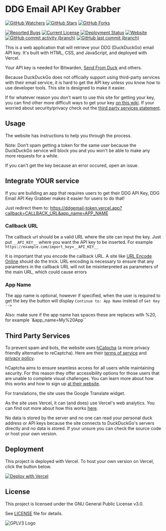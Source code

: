 # DDG Email API Key Grabber
[![GitHub Watchers](https://img.shields.io/github/watchers/Hamster45105/ddgemail-token?style=social)](https://github.com/Hamster45105/ddgemail-token/watchers)
[![GitHub Stars](https://img.shields.io/github/stars/Hamster45105/ddgemail-token?style=social)](https://github.com/Hamster45105/ddgemail-token/stargazers)
[![GitHub Forks](https://img.shields.io/github/forks/Hamster45105/ddgemail-token?style=social)](https://github.com/Hamster45105/ddgemail-token/forks)


[![Reported Bugs](https://img.shields.io/github/issues/Hamster45105/ddgemail-token/bug?label=Reported%20Bugs&style=flat&color=cc4453)](https://github.com/Hamster45105/ddgemail-token/issues?q=is%3Aopen+is%3Aissue+label%3Abug)
[![Current License](https://img.shields.io/github/license/Hamster45105/ddgemail-token?label=License&style=flat)](https://github.com/Hamster45105/ddgemail-token/blob/main/LICENSE)
[![Deployment Status](https://img.shields.io/github/deployments/Hamster45105/ddgemail-token/Production?logo=vercel&label=Deployment)](https://github.com/Hamster45105/ddgemail-token/deployments/Production)
[![Website](https://img.shields.io/website?url=https%3A%2F%2Fddgemail-token.vercel.app%2F&label=Website%20Status)](https://isitup.org/ddgemail-token.vercel.app)
[![GitHub commit activity (branch)](https://img.shields.io/github/commit-activity/t/Hamster45105/ddgemail-token?label=Commits)](https://github.com/Hamster45105/ddgemail-token/graphs/commit-activity)
[![GitHub last commit (branch)](https://img.shields.io/github/last-commit/Hamster45105/ddgemail-token/main?label=Last%20Commit%20(main))](https://github.com/Hamster45105/ddgemail-token/commits/main)

This is a web application that will retrieve your DDG (DuckDuckGo) email API key. It's built with HTML, CSS, and JavaScript, and deployed with Vercel.

Your API key is needed for Bitwarden, [Send From Duck](https://hamster45105.github.io/DuckAddressSend/) and others.

Because DuckDuckGo does not officially support using third-party services with their email service, it is hard to get the API key unless you know how to use developer tools. This site is designed to make it easier.

If for whatever reason you don't want to use this site for getting your key, you can find other more difficult ways to get your key [on this wiki](https://github.com/Hamster45105/DuckAddressSend/wiki/Get-DDG-API-Key). If your worried about security/privacy check out the [third party services statement](https://github.com/Hamster45105/ddgemail-token#third-party-services).

## Usage

The website has instructions to help you through the process.

Note: Don't spam getting a token for the same user because the DuckDuckGo service will block you and you won't be able to make any more requests for a while.

If you can't get the key because an error occured, open an issue.

## Integrate YOUR service
If you are building an app that requires users to get their DDG API Key, DDG Email API Key Grabber makes it easier for users to do that!

Just redirect them to: https://ddgemail-token.vercel.app?callback=CALLBACK_URL&app_name=APP_NAME

### Callback URL

The callback url should be a valid URL where the site can input the key. Just put `__API_KEY__` where you want the API key to be inserted. For example `https://example.com/import_key=__API_KEY__`

It is important that you encode the callback URL. A site like [URL Encode Online](https://www.urlencoder.io/) should do the trick. URL encoding is necessary to ensure that any parameters in the callback URL will not be misinterpreted as parameters of the main URL, which could cause errors


### App Name
The app name is optional, however if specified, when the user is required to get the key the button will display `Continue to: App Name` instead of `Get Key -->`

Also: make sure if the app name has spaces these are replaces with %20, for example `&app_name=My%20App``

## Third Party Services
To prevent spam and bots, the website uses [hCatpcha](https://www.hcaptcha.com/what-is-hcaptcha-about) (a more privacy friendly alternative to reCaptcha). Here are their [terms of service](https://hcaptcha.com/terms) and [privacy policy](https://hcaptcha.com/privacy).

hCaptcha aims to ensure seamless access for all users while maintaining security. For this reason they offer accessibility options for those users that are unable to complete visual challenges. You can learn more about how this works and how to sign up [at their website](https://www.hcaptcha.com/accessibility).

For translations, the site uses the Google Translate widget.

As the site uses Vercel, it can (and does) use Vercel's web analytics. You can find out more about how this works [here](https://vercel.com/docs/analytics).

No data is stored by the server and no one can read your personal duck address or API keys because the site connects to DuckDuckGo's servers directly and no data is stored. If your unsure you can check the source code or host your own version.

## Deployment

This project is deployed with Vercel. To host your own version on Vercel, click the button below.

[![Deploy with Vercel](https://vercel.com/button)](https://vercel.com/new/clone?repository-url=https%3A%2F%2Fgithub.com%2FHamster45105%2Fddgemail-token&env=HCAPTCHA_SECRET_KEY&envDescription=hCaptcha%20secret%20key%20required%20to%20verify%20requests&project-name=ddgemail-token&repository-name=ddgemail-token)

## License

This project is licensed under the GNU General Public License v3.0.

See [LICENSE](https://github.com/Hamster45105/ddgemail-token/blob/main/LICENSE) file for details.


![GPLV3 Logo](https://www.gnu.org/graphics/gplv3-127x51.png)
